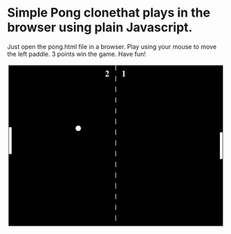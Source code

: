# Simple Pong clonethat plays in the browser using plain Javascript.

Just open the pong.html file in a browser. Play using your mouse to move the left paddle. 3 points win the game. Have fun!

![Pong Screenshot](https://github.com/jamesalmeida/pong-clone-in-JS/blob/master/pong-screenshot.png)

